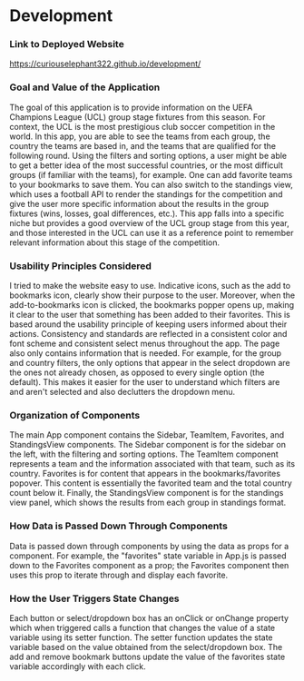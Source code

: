 # Development

### Link to Deployed Website
https://curiouselephant322.github.io/development/

### Goal and Value of the Application

The goal of this application is to provide information on the UEFA Champions League (UCL) group stage fixtures from this season. For context, the UCL is the most prestigious club soccer competition in the world. In this app, you are able to see the teams from each group, the country the teams are based in, and the teams that are qualified for the following round. Using the filters and sorting options, a user might be able to get a better idea of the most successful countries, or the most difficult groups (if familiar with the teams), for example. One can add favorite teams to your bookmarks to save them. You can also switch to the standings view, which uses a football API to render the standings for the competition and give the user more specific information about the results in the group fixtures (wins, losses, goal differences, etc.). This app falls into a specific niche but provides a good overview of the UCL group stage from this year, and those interested in the UCL can use it as a reference point to remember relevant information about this stage of the competition.

### Usability Principles Considered

I tried to make the website easy to use. Indicative icons, such as the add to bookmarks icon, clearly show their purpose to the user. Moreover, when the add-to-bookmarks icon is clicked, the bookmarks popper opens up, making it clear to the user that something has been added to their favorites. This is based around the usability principle of keeping users informed about their actions. Consistency and standards are reflected in a consistent color and font scheme and consistent select menus throughout the app. The page also only contains information that is needed. For example, for the group and country filters, the only options that appear in the select dropdown are the ones not already chosen, as opposed to every single option (the default). This makes it easier for the user to understand which filters are and aren't selected and also declutters the dropdown menu.

### Organization of Components

The main App component contains the Sidebar, TeamItem, Favorites, and StandingsView components. The Sidebar component is for the sidebar on the left, with the filtering and sorting options. The TeamItem component represents a team and the information associated with that team, such as its country. Favorites is for content that appears in the bookmarks/favorites popover. This content is essentially the favorited team and the total country count below it. Finally, the StandingsView component is for the standings view panel, which shows the results from each group in standings format. 

### How Data is Passed Down Through Components

Data is passed down through components by using the data as props for a component. For example, the "favorites" state variable in App.js is passed down to the Favorites component as a prop; the Favorites component then uses this prop to iterate through and display each favorite. 

### How the User Triggers State Changes

Each button or select/dropdown box has an onClick or onChange property which when triggered calls a function that changes the value of a state variable using its setter function. The setter function updates the state variable based on the value obtained from the select/dropdown box. The add and remove bookmark buttons update the value of the favorites state variable accordingly with each click. 

